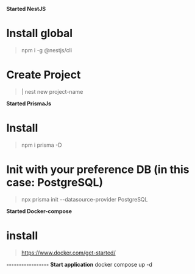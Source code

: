 **Started NestJS**
# Install global
> npm i -g @nestjs/cli
# Create Project
>| nest new project-name

**Started PrismaJs**
# Install
>npm i prisma -D
# Init with your preference DB (in this case: PostgreSQL)
>npx prisma init --datasource-provider PostgreSQL

**Started Docker-compose**
# install
> https://www.docker.com/get-started/

**-----------------**
**Start application**
docker compose up -d

